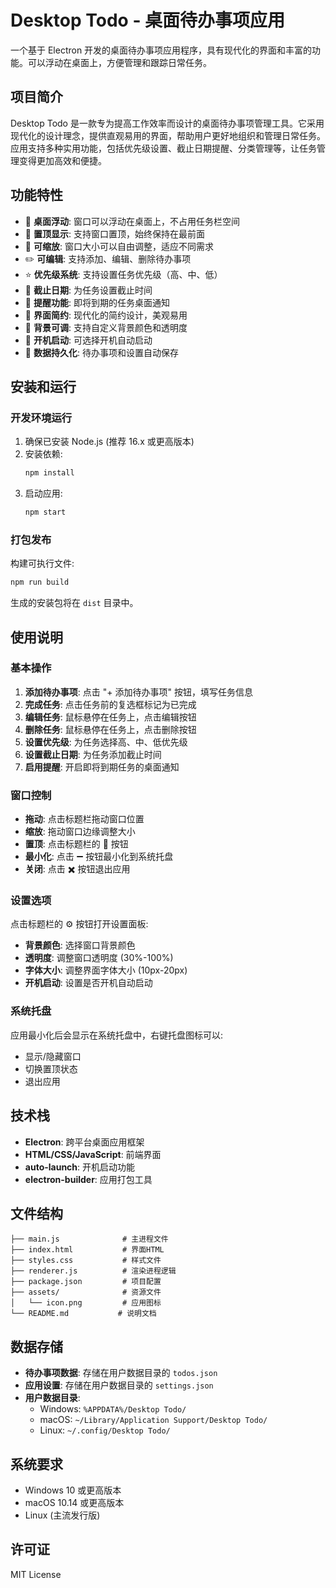 # Desktop Todo - 桌面待办事项应用

一个基于 Electron 开发的桌面待办事项应用程序，具有现代化的界面和丰富的功能。可以浮动在桌面上，方便管理和跟踪日常任务。

## 项目简介

Desktop Todo 是一款专为提高工作效率而设计的桌面待办事项管理工具。它采用现代化的设计理念，提供直观易用的界面，帮助用户更好地组织和管理日常任务。应用支持多种实用功能，包括优先级设置、截止日期提醒、分类管理等，让任务管理变得更加高效和便捷。

## 功能特性

- 🎯 **桌面浮动**: 窗口可以浮动在桌面上，不占用任务栏空间
- 📌 **置顶显示**: 支持窗口置顶，始终保持在最前面
- 🔧 **可缩放**: 窗口大小可以自由调整，适应不同需求
- ✏️ **可编辑**: 支持添加、编辑、删除待办事项
- ⭐ **优先级系统**: 支持设置任务优先级（高、中、低）
- 📅 **截止日期**: 为任务设置截止时间
- 🔔 **提醒功能**: 即将到期的任务桌面通知
- 🎨 **界面简约**: 现代化的简约设计，美观易用
- 🌈 **背景可调**: 支持自定义背景颜色和透明度
- 🚀 **开机启动**: 可选择开机自动启动
- 💾 **数据持久化**: 待办事项和设置自动保存

## 安装和运行

### 开发环境运行

1. 确保已安装 Node.js (推荐 16.x 或更高版本)
2. 安装依赖:
   ```bash
   npm install
   ```
3. 启动应用:
   ```bash
   npm start
   ```

### 打包发布

构建可执行文件:
```bash
npm run build
```

生成的安装包将在 `dist` 目录中。

## 使用说明

### 基本操作

1. **添加待办事项**: 点击 "+ 添加待办事项" 按钮，填写任务信息
2. **完成任务**: 点击任务前的复选框标记为已完成
3. **编辑任务**: 鼠标悬停在任务上，点击编辑按钮
4. **删除任务**: 鼠标悬停在任务上，点击删除按钮
5. **设置优先级**: 为任务选择高、中、低优先级
6. **设置截止日期**: 为任务添加截止时间
7. **启用提醒**: 开启即将到期任务的桌面通知

### 窗口控制

- **拖动**: 点击标题栏拖动窗口位置
- **缩放**: 拖动窗口边缘调整大小
- **置顶**: 点击标题栏的 📌 按钮
- **最小化**: 点击 ➖ 按钮最小化到系统托盘
- **关闭**: 点击 ✖️ 按钮退出应用

### 设置选项

点击标题栏的 ⚙️ 按钮打开设置面板:

- **背景颜色**: 选择窗口背景颜色
- **透明度**: 调整窗口透明度 (30%-100%)
- **字体大小**: 调整界面字体大小 (10px-20px)
- **开机启动**: 设置是否开机自动启动

### 系统托盘

应用最小化后会显示在系统托盘中，右键托盘图标可以:
- 显示/隐藏窗口
- 切换置顶状态
- 退出应用

## 技术栈

- **Electron**: 跨平台桌面应用框架
- **HTML/CSS/JavaScript**: 前端界面
- **auto-launch**: 开机启动功能
- **electron-builder**: 应用打包工具

## 文件结构

```
├── main.js              # 主进程文件
├── index.html           # 界面HTML
├── styles.css           # 样式文件
├── renderer.js          # 渲染进程逻辑
├── package.json         # 项目配置
├── assets/              # 资源文件
│   └── icon.png         # 应用图标
└── README.md           # 说明文档
```

## 数据存储

- **待办事项数据**: 存储在用户数据目录的 `todos.json`
- **应用设置**: 存储在用户数据目录的 `settings.json`
- **用户数据目录**: 
  - Windows: `%APPDATA%/Desktop Todo/`
  - macOS: `~/Library/Application Support/Desktop Todo/`
  - Linux: `~/.config/Desktop Todo/`

## 系统要求

- Windows 10 或更高版本
- macOS 10.14 或更高版本
- Linux (主流发行版)

## 许可证

MIT License